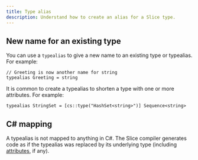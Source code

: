 ```yaml
---
title: Type alias
description: Understand how to create an alias for a Slice type.
---
```


## New name for an existing type

You can use a `typealias` to give a new name to an existing type or typealias. For example:

```slice {% addMode=true %}
// Greeting is now another name for string
typealias Greeting = string
```

It is common to create a typealias to shorten a type with one or more attributes. For example:

```slice
typealias StringSet = [cs::type("HashSet<string>")] Sequence<string>
```

## C# mapping

A typealias is not mapped to anything in C#. The Slice compiler generates code as if the typealias was replaced by its
underlying type (including [attributes](attributes), if any).
